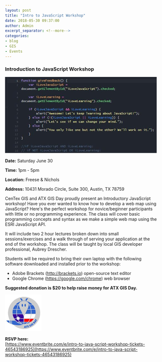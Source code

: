 ```yaml
---
layout: post
title: "Intro to JavaScript Workshop"
date: 2018-05-30 09:37:00         
author: Admin
excerpt_separator: <!--more-->
categories:
- blog
- GIS
- Events
---
```

### Introduction to JavaScript Workshop

![js code](/assets/img/blog/code.jpg)

**Date:**  Saturday June 30

**Time:**  1pm - 5pm

**Location:**  Freese & Nichols

**Address:**  10431 Morado Circle, Suite 300, Austin, TX 78759

<!--more-->

CenTex GIS and ATX GIS Day proudly present an Introductory JavaScript workshop! Have you ever wanted to know how to develop a web map using JavaScript? Here's the perfect workshop for novice/beginner participants with little or no programming experience. The class will cover basic programming concepts and syntax as we make a simple web map using the ESRI JavaScript API.

It will include two 2 hour lectures broken down into small sessions/exercises and a walk through of serving your application at the end of the workshop. The class will be taught by local GIS developer professional, Aubrey Drescher.

Students will be required to bring their own laptop with the following software downloaded and installed prior to the workshop:
- Adobe Brackets (http://brackets.io) open-source text editor
- Google Chrome (https://google.com/chrome) web browser

**Suggested donation is $20 to help raise money for ATX GIS Day.**

![atx gis day](/assets/img/blog/atx-gis-day.jpg)

**RSVP here:**<br>
[https://www.eventbrite.com/e/intro-to-java-script-workshop-tickets-46543186925](https://www.eventbrite.com/e/intro-to-java-script-workshop-tickets-46543186925)
